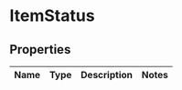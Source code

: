 
# ItemStatus

## Properties
Name | Type | Description | Notes
------------ | ------------- | ------------- | -------------



